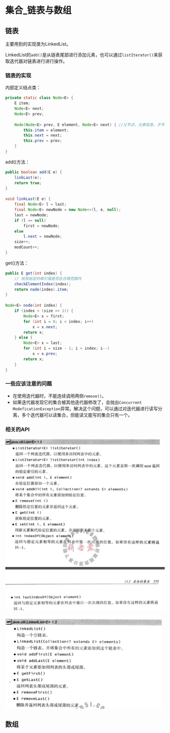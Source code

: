 # 集合\_链表与数组

## 链表

主要用到的实现类为LinkedList。

LinkedList的`add()`是从链表尾部进行添加元素，也可以通过`listIterator()`来获取迭代器对链表进行进行操作。

### 链表的实现

内部定义结点类：

```java
private static class Node<E> {
    E item;
    Node<E> next;
    Node<E> prev;

    Node(Node<E> prev, E element, Node<E> next) { //父节点，元素信息，子节点
        this.item = element;
        this.next = next;
        this.prev = prev;
    }
}
```

add\(\)方法：

```java
public boolean add(E e) {
    linkLast(e);
    return true;
}

void linkLast(E e) {
    final Node<E> l = last;
    final Node<E> newNode = new Node<>(l, e, null);
    last = newNode;
    if (l == null)
        first = newNode;
    else
        l.next = newNode;
    size++;
    modCount++;
}
```

get\(\)方法：

```java
public E get(int index) {  
    // 校验给定的索引值是否在合理范围内  
    checkElementIndex(index);  
    return node(index).item;  
}  

Node<E> node(int index) {  
    if (index < (size >> 1)) {  
        Node<E> x = first;  
        for (int i = 0; i < index; i++)  
            x = x.next;  
        return x;  
    } else {  
        Node<E> x = last;  
        for (int i = size - 1; i > index; i--)  
            x = x.prev;  
        return x;  
    }  
}
```

### 一些应该注意的问题

* 在使用迭代器时，不能连续调用两侧`remove()`。
* 如果迭代器发现它的集合被其他迭代器修改了，会抛出`Concurrent ModeficationException`异常。解决这个问题，可以通过对迭代器进行读写分离，多个迭代器可以读集合，但能读又能写的集合只有一个。

### 相关的API

![](/assets/ListAPI.png)

![](/assets/LinkedListAPI.png)

## 数组



